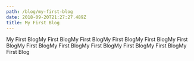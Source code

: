 ```yaml
---
path: /blog/my-first-blog
date: 2018-09-20T21:27:27.489Z
title: My First Blog
---
```

My First BlogMy First BlogMy First BlogMy First BlogMy First BlogMy First BlogMy First BlogMy First BlogMy First BlogMy First BlogMy First BlogMy First Blog
